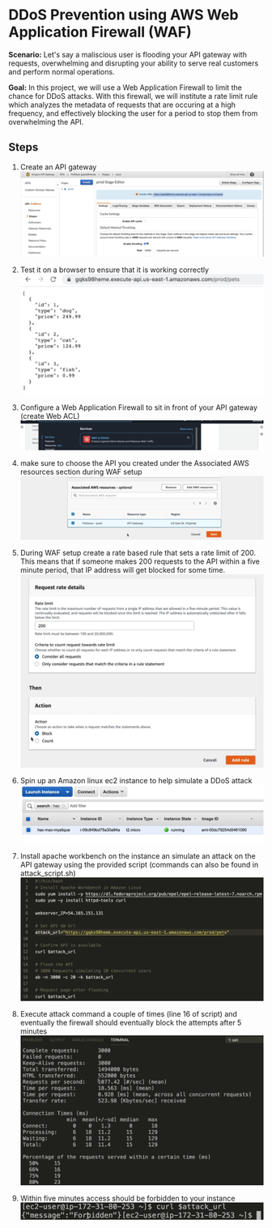 # DDoS Prevention using AWS Web Application Firewall (WAF)

**Scenario:** Let's say a maliscious user is flooding your API gateway with requests, overwhelming and disrupting your ability to serve real customers and perform normal operations.

**Goal:** In this project, we will use a Web Application Firewall to limit the chance for DDoS attacks. With this firewall, we will institute a rate limit rule which analyzes the metadata of requests that are occuring at a high frequency, and effectively blocking the user for a period to stop them from overwhelming the API.

## Steps

1. Create an API gateway
![Alt text](photos/gateway1.png)

2. Test it on a browser to ensure that it is working correctly
![Alt text](photos/gateway2.png)

3. Configure a Web Application Firewall to sit in front of your API gateway (create Web ACL)
![Alt text](photos/waf1.png)

4. make sure to choose the API you created under the Associated AWS resources section during WAF setup
![Alt text](photos/waf2.png)

5. During WAF setup create a rate based rule that sets a rate limit of 200. This means that if someone makes 200 requests to the API within a five minute period, that IP address will get blocked for some time.
![Alt text](photos/waf3.png)

6. Spin up an Amazon linux ec2 instance to help simulate a DDoS attack
![Alt text](photos/ec2-1.png)

7. Install apache workbench on the instance an simulate an attack on the API gateway using the provided script (commands can also be found in attack_script.sh)
![Alt text](photos/ec2-2.png)

8. Execute attack command a couple of times (line 16 of script) and eventually the firewall should eventually block the attempts after 5 minutes
![Alt text](photos/ec2-3.png)

9. Within five minutes access should be forbidden to your instance
![Alt text](photos/ec2-4.png)
